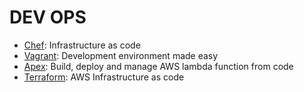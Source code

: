 # DEV OPS

* [Chef](): Infrastructure as code
* [Vagrant](https://www.vagrantup.com/): Development environment made easy
* [Apex](https://github.com/apex/apex): Build, deploy and manage AWS lambda function from code
* [Terraform](): AWS Infrastructure as code

